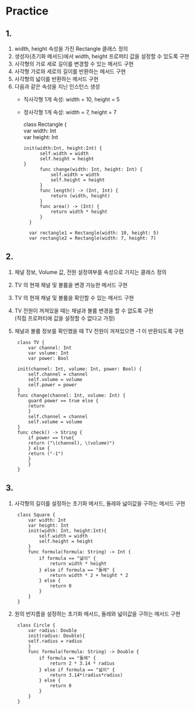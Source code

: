 # Practice

## 1.  
1) width, height 속성을 가진 Rectangle 클래스 정의  
2) 생성자(초기화 메서드)에서 width, height 프로퍼티 값을 설정할 수 있도록 구현  
3) 사각형의 가로 세로 길이를 변경할 수 있는 메서드 구현  
4) 사각형 가로와 세로의 길이를 반환하는 메서드 구현  
5) 사각형의 넓이를 반환하는 메서드 구현  
6) 다음과 같은 속성을 지닌 인스턴스 생성  
	- 직사각형 1개 속성: width = 10, height = 5  
	- 정사각형 1개 속성: width = 7, height = 7  


	    class Rectangle {  
	      var width: Int  
	      var height: Int  
	        
	      init(width:Int, height:Int) {  
	      		self.width = width  
	      		self.height = height  
	      }  
	    		func change(width: Int, height: Int) {  
	    			self.width = width  
	    			self.height = height  
	    		}  
	    		func length() -> (Int, Int) {  
	    			return (width, height)  
	    		}  
	    		func area() -> (Int) {  
	    			return width * height  
	    		}  
	    	}  
      
       		var rectangle1 = Rectangle(width: 10, height: 5)  
       		var rectangle2 = Rectangle(width: 7, height: 7)  


## 2.  
1) 채널 정보, Volume 값, 전원 설정여부를 속성으로 가지는 클래스 정의  
2) TV 의 현재 채널 및 볼륨을 변경 가능한 메서드 구현  
3) TV 의 현재 채널 및 볼륨을 확인할 수 있는 메서드 구현  
4) TV 전원이 꺼져있을 때는 채널과 볼륨 변경을 할 수 없도록 구현  
(직접 프로퍼티에 값을 설정할 수 없다고 가정)  
5) 채널과 볼륨 정보를 확인했을 때 TV 전원이 꺼져있으면 -1 이 반환되도록 구현  


	 	class TV {  
	 		var channel: Int  
	 		var volume: Int  
	 		var power: Bool  
	
		init(channel: Int, volume: Int, power: Bool) {  
			self.channel = channel  
			self.volume = volume  
			self.power = power  
		}  
		func change(channel: Int, volume: Int) {  
			guard power == true else {  
		  	return  
		    }  
			self.channel = channel  
			self.volume = volume  
		}  
		func check() -> String {  
			if power == true{  
			return ("\(channel), \(volume)")  
			} else {  
			return ("-1")  
			}  
		    }  
		}  


## 3.  
1) 사각형의 길이를 설정하는 초기화 메서드, 둘레와 넓이값을 구하는 메서드 구현  


		class Square {  
			var width: Int  
			var height: Int  
			init(width: Int, height:Int){  
				self.width = width  
				self.height = height  
			}  
			func formula(formula: String) -> Int {  
				if formula == "넓이" {  
					return width * height  
				} else if formula == "둘레" {  
					return width * 2 + height * 2  
				} else {  
					return 0  
				}  
			}  
		}  



2) 원의 반지름을 설정하는 초기화 메서드, 둘레와 넓이값을 구하는 메서드 구현  


		class Circle {  
			var radius: Double  
			init(radius: Double){  
			self.radius = radius  
			}  
			func formula(formula: String) -> Double {  
				if formula == "둘레" {  
					return 2 * 3.14 * radius  
				} else if formula == "넓이" {  
					return 3.14*(radius*radius)  
				} else {  
					return 0  
				}  
			}  
		}  
